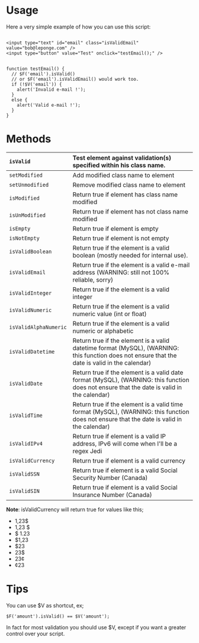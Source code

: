 # Usage #

Here a very simple example of how you can use this script:

```

<input type="text" id="email" class="isValidEmail" value="bob@leponge.com" />
<input type="button" value="Test" onclick="testEmail();" />

```

```

function testEmail() {
  // $F('email').isValid() 
  // or $F('email').isValidEmail() would work too.
  if (!$V('email')) {
    alert('Invalid e-mail !');
  }
  else {
    alert('Valid e-mail !');
  }
}

```

# Methods #

| `isValid` |	Test element against validation(s) specified within his class name. |
|:----------|:--------------------------------------------------------------------|
| `setModified` | Add modified class name to element |
| `setUnmodified` | Remove modified class name to element |
| `isModified` |Return true if element has class name modified |
| `isUnModified` | Return true if element has not class name modified |
| `isEmpty` | Return true if element is empty |
| `isNotEmpty` | Return true if element is not empty |
| `isValidBoolean` | Return true if the element is a valid boolean (mostly needed for internal use). |
| `isValidEmail` | Return true if the element is a valid e-mail address (WARNING: still not 100% reliable, sorry) |
| `isValidInteger` | Return true if the element is a valid integer |
| `isValidNumeric` | Return true if the element is a valid numeric value (int or float) |
| `isValidAlphaNumeric` | Return true if the element is a valid numeric or alphabetic |
| `isValidDatetime` | Return true if the element is a valid datetime format (MySQL), (WARNING: this function does not ensure that the date is valid in the calendar) |
| `isValidDate` | Return true if the element is a valid date format (MySQL), (WARNING: this function does not ensure that the date is valid in the calendar) |
| `isValidTime` | Return true if the element is a valid time format (MySQL), (WARNING: this function does not ensure that the date is valid in the calendar) |
| `isValidIPv4` | Return true if element is a valid IP address, IPv6 will come when I'll be a regex Jedi |
| `isValidCurrency` | Return true if element is a valid currency |
| `isValidSSN` | Return true if element is a valid Social Security Number (Canada) |
| `isValidSIN` | Return true if element is a valid Social Insurance Number (Canada) |

**Note**: isValidCurrency will return true for values like this;

  * 1,23$
  * 1,23 $
  * $ 1.23
  * $1,23
  * $23
  * 23$
  * 23¢
  * ¢23

# Tips #

You can use $V as shortcut, ex;

```
$F('amount').isValid() == $V('amount');
```

In fact for most validation you should use $V, except if you want a greater control over your script.